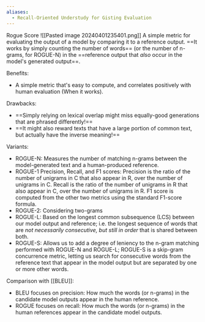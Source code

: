 ```yaml
---
aliases:
  - Recall-Oriented Understudy for Gisting Evaluation
---
```

Rogue Score
![[Pasted image 20240401235401.png]]
A simple metric for evaluating the output of a model by comparing it to a reference output. ==It works by simply counting the number of words== (or the number of n-grams, for ROGUE-N) in the ==reference output that *also* occur in the model's generated output==.

Benefits:
- A simple metric that's easy to compute, and correlates positively with human evaluation (When it works).

Drawbacks:
- ==Simply relying on lexical overlap might miss equally-good generations that are phrased differently!==
- ==It might also reward texts that have a large portion of common text, but actually have the inverse meaning!==

Variants: 
- ROGUE-N: Measures the number of matching n-grams between the model-generated text and a human-produced reference.
- ROGUE-1 Precision, Recall, and F1 scores: Precision is the ratio of the number of unigrams in C that also appear in R, over the number of unigrams in C. Recall is the ratio of the number of unigrams in R that also appear in C, over the number of unigrams in R. F1 score is computed from the other two metrics using the standard F1-score formula.
- ROGUE-2: Considering two-grams
- ROGUE-L: Based on the longest common subsequence (LCS) between our model output and reference; i.e. the longest sequence of words that are *not necessarily consecutive, but still in order* that is shared between both. 
- ROGUE-S: Allows us to add a degree of leniency to the n-gram matching performed with ROGUE-N and ROGUE-L; ROGUE-S is a skip-gram concurrence metric, letting us search for consecutive words from the reference text that appear in the model output but are separated by one or more other words.

Comparison with [[BLEU]]:
- BLEU focuses on precision: How much the words (or n-grams) in the candidate model outputs appear in the human reference.
- ROGUE focuses on recall: How much the words (or n-grams) in the human references appear in the candidate model outputs.